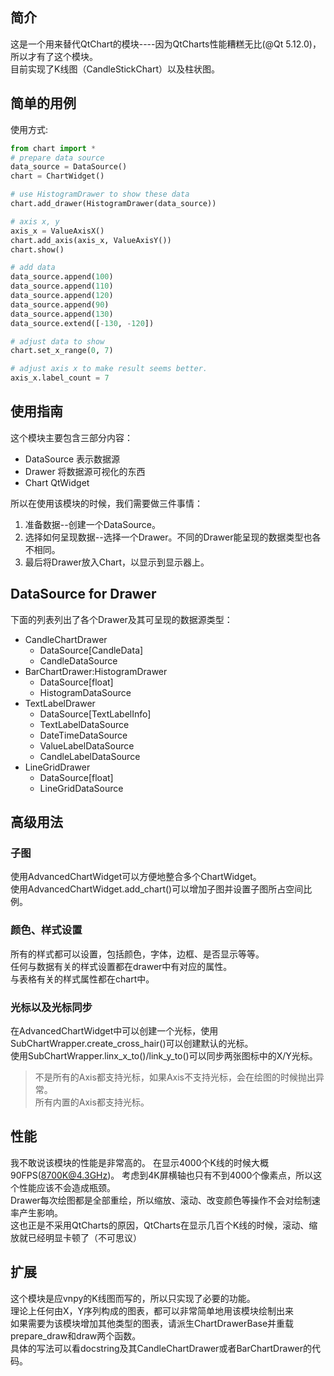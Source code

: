 ## 简介
这是一个用来替代QtChart的模块----因为QtCharts性能糟糕无比(@Qt 5.12.0)，所以才有了这个模块。  
目前实现了K线图（CandleStickChart）以及柱状图。  

## 简单的用例
使用方式:
```python
from chart import *
# prepare data source
data_source = DataSource()
chart = ChartWidget()

# use HistogramDrawer to show these data
chart.add_drawer(HistogramDrawer(data_source))

# axis x, y
axis_x = ValueAxisX()
chart.add_axis(axis_x, ValueAxisY())
chart.show()

# add data
data_source.append(100)
data_source.append(110)
data_source.append(120)
data_source.append(90)
data_source.append(130)
data_source.extend([-130, -120])

# adjust data to show
chart.set_x_range(0, 7)

# adjust axis x to make result seems better.
axis_x.label_count = 7
```

## 使用指南

这个模块主要包含三部分内容：
 * DataSource 表示数据源
 * Drawer     将数据源可视化的东西
 * Chart      QtWidget

所以在使用该模块的时候，我们需要做三件事情：

 1. 准备数据--创建一个DataSource。  
 2. 选择如何呈现数据--选择一个Drawer。不同的Drawer能呈现的数据类型也各不相同。   
 3. 最后将Drawer放入Chart，以显示到显示器上。  

## DataSource for Drawer
下面的列表列出了各个Drawer及其可呈现的数据源类型：
 * CandleChartDrawer
   * DataSource\[CandleData]
   * CandleDataSource
 * BarChartDrawer:HistogramDrawer
   * DataSource\[float]
   * HistogramDataSource
 * TextLabelDrawer
   * DataSource\[TextLabelInfo]
   * TextLabelDataSource
   * DateTimeDataSource
   * ValueLabelDataSource
   * CandleLabelDataSource
 * LineGridDrawer
   * DataSource[float]
   * LineGridDataSource

## 高级用法
### 子图
使用AdvancedChartWidget可以方便地整合多个ChartWidget。  
使用AdvancedChartWidget.add_chart()可以增加子图并设置子图所占空间比例。  

### 颜色、样式设置
所有的样式都可以设置，包括颜色，字体，边框、是否显示等等。  
任何与数据有关的样式设置都在drawer中有对应的属性。  
与表格有关的样式属性都在chart中。  

### 光标以及光标同步
在AdvancedChartWidget中可以创建一个光标，使用SubChartWrapper.create_cross_hair()可以创建默认的光标。  
使用SubChartWrapper.linx_x_to()/link_y_to()可以同步两张图标中的X/Y光标。  
 > 不是所有的Axis都支持光标，如果Axis不支持光标，会在绘图的时候抛出异常。  
 > 所有内置的Axis都支持光标。  
 
## 性能
我不敢说该模块的性能是非常高的。
在显示4000个K线的时候大概90FPS(8700K@4.3GHz)。
考虑到4K屏横轴也只有不到4000个像素点，所以这个性能应该不会造成瓶颈。  
Drawer每次绘图都是全部重绘，所以缩放、滚动、改变颜色等操作不会对绘制速率产生影响。  
这也正是不采用QtCharts的原因，QtCharts在显示几百个K线的时候，滚动、缩放就已经明显卡顿了（不可思议）  

## 扩展
这个模块是应vnpy的K线图而写的，所以只实现了必要的功能。  
理论上任何由X，Y序列构成的图表，都可以非常简单地用该模块绘制出来  
如果需要为该模块增加其他类型的图表，请派生ChartDrawerBase并重载prepare_draw和draw两个函数。  
具体的写法可以看docstring及其CandleChartDrawer或者BarChartDrawer的代码。  
